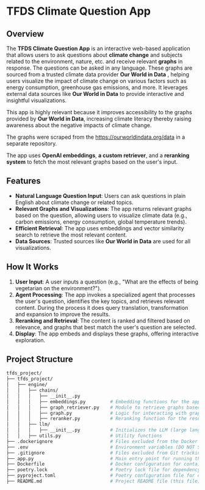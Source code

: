 # TFDS Climate Question App

## Overview

The **TFDS Climate Question App** is an interactive web-based application that allows users to ask questions about **climate change** and subjects related to the environment, nature, etc. and receive relevant **graphs** in response. The questions can be asked in any language. These graphs are sourced from a trusted climate data provider **Our World in Data** , helping users visualize the impact of climate change on various factors such as energy consumption, greenhouse gas emissions, and more. It leverages external data sources like **Our World in Data** to provide interactive and insightful visualizations.

This app is highly relevant because it improves accessibility to the graphs provided by **Our World in Data**, increasing climate literacy thereby raising awareness about the negative impacts of climate change.

The graphs were scraped from the https://ourworldindata.org/data in a separate repository.

The app uses **OpenAI embeddings**, **a custom retriever**, and a **reranking system** to fetch the most relevant graphs based on the user's input.

## Features

- **Natural Language Question Input**: Users can ask questions in plain English about climate change or related topics.
- **Relevant Graphs and Visualizations**: The app returns relevant graphs based on the question, allowing users to visualize climate data (e.g., carbon emissions, energy consumption, global temperature trends).
- **Efficient Retrieval**: The app uses embeddings and vector similarity search to retrieve the most relevant content.
- **Data Sources**: Trusted sources like **Our World in Data** are used for all visualizations.

## How It Works

1. **User Input**: A user inputs a question (e.g., "What are the effects of being vegetarian on the environment?").
2. **Agent Processing**: The app invokes a specialized agent that processes the user's question, identifies the key topics, and retrieves relevant content. During the process it does query translation, transformation and expansion to improve the results.
3. **Reranking and Retrieval**: The content is ranked and filtered based on relevance, and graphs that best match the user's question are selected.
4. **Display**: The app embeds and displays these graphs, offering interactive exploration.

## Project Structure

```bash
tfds_project/
├── tfds_project/
│   ├── engine/
│   │   ├── chains/
│   │   │   ├── __init__.py
│   │   │   ├── embeddings.py         # Embedding functions for the app
│   │   │   ├── graph_retriever.py    # Module to retrieve graphs based on the query
│   │   │   ├── graph.py              # Logic for interacting with graph data
│   │   │   ├── reranker.py           # Reranking function for the results
│   │   ├── llm/
│   │   │   ├── __init__.py           # Initializes the LLM (large language model) logic
│   │   ├── utils.py                  # Utility functions
├── .dockerignore                     # Files excluded from the Docker image
├── .env                              # Environment variables (DO NOT SHARE PUBLICLY)
├── .gitignore                        # Files excluded from Git tracking
├── app.py                            # Main entry point for running the app
├── Dockerfile                        # Docker configuration for containerizing the app
├── poetry.lock                       # Poetry lock file for dependency management
├── pyproject.toml                    # Poetry configuration file for dependencies
├── README.md                         # Project README file (this file)
